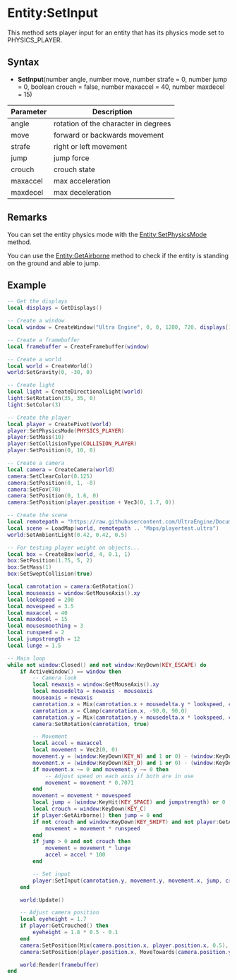 # Entity:SetInput

This method sets player input for an entity that has its physics mode set to PHYSICS_PLAYER.

## Syntax

- **SetInput**(number angle, number move, number strafe = 0, number jump = 0, boolean crouch = false, number maxaccel = 40, number maxdecel = 15)

| Parameter | Description |
|---|---|
| angle | rotation of the character in degrees |
| move | forward or backwards movement |
| strafe | right or left movement |
| jump | jump force |
| crouch | crouch state |
| maxaccel | max acceleration |
| maxdecel | max deceleration |

## Remarks

You can set the entity physics mode with the [Entity:SetPhysicsMode](Entity_SetPhysicsMode.md) method.

You can use the [Entity:GetAirborne](Entity_GetAirborne.md) method to check if the entity is standing on the ground and able to jump.

## Example

```lua
-- Get the displays
local displays = GetDisplays()

-- Create a window
local window = CreateWindow("Ultra Engine", 0, 0, 1280, 720, displays[1], WINDOW_CENTER + WINDOW_TITLEBAR)

-- Create a framebuffer
local framebuffer = CreateFramebuffer(window)

-- Create a world
local world = CreateWorld()
world:SetGravity(0, -30, 0)

-- Create light
local light = CreateDirectionalLight(world)
light:SetRotation(35, 35, 0)
light:SetColor(3)

-- Create the player
local player = CreatePivot(world)
player:SetPhysicsMode(PHYSICS_PLAYER)
player:SetMass(10)
player:SetCollisionType(COLLISION_PLAYER)
player:SetPosition(0, 10, 0)

-- Create a camera
local camera = CreateCamera(world)
camera:SetClearColor(0.125)
camera:SetPosition(0, 1, -8)
camera:SetFov(70)
camera:SetPosition(0, 1.6, 0)
camera:SetPosition(player.position + Vec3(0, 1.7, 0))

-- Create the scene
local remotepath = "https://raw.githubusercontent.com/UltraEngine/Documentation/master/Assets/"
local scene = LoadMap(world, remotepath .. "Maps/playertest.ultra")
world:SetAmbientLight(0.42, 0.42, 0.5)

-- For testing player weight on objects...
local box = CreateBox(world, 4, 0.1, 1)
box:SetPosition(1.75, 5, 2)
box:SetMass(1)
box:SetSweptCollision(true)

local camrotation = camera:GetRotation()
local mouseaxis = window:GetMouseAxis().xy
local lookspeed = 200
local movespeed = 3.5
local maxaccel = 40
local maxdecel = 15
local mousesmoothing = 3
local runspeed = 2
local jumpstrength = 12
local lunge = 1.5

-- Main loop
while not window:Closed() and not window:KeyDown(KEY_ESCAPE) do
    if ActiveWindow() == window then
        -- Camera look
        local newaxis = window:GetMouseAxis().xy
        local mousedelta = newaxis - mouseaxis
        mouseaxis = newaxis
        camrotation.x = Mix(camrotation.x + mousedelta.y * lookspeed, camrotation.x, 1.0 / mousesmoothing)
        camrotation.x = Clamp(camrotation.x, -90.0, 90.0)
        camrotation.y = Mix(camrotation.y + mousedelta.x * lookspeed, camrotation.y, 1.0 / mousesmoothing)
        camera:SetRotation(camrotation, true)

        -- Movement
        local accel = maxaccel
        local movement = Vec2(0, 0)
        movement.y = (window:KeyDown(KEY_W) and 1 or 0) - (window:KeyDown(KEY_S) and 1 or 0)
        movement.x = (window:KeyDown(KEY_D) and 1 or 0) - (window:KeyDown(KEY_A) and 1 or 0)
        if movement.x ~= 0 and movement.y ~= 0 then
            -- Adjust speed on each axis if both are in use
            movement = movement * 0.7071
        end
        movement = movement * movespeed
        local jump = (window:KeyHit(KEY_SPACE) and jumpstrength) or 0
        local crouch = window:KeyDown(KEY_C)
        if player:GetAirborne() then jump = 0 end
        if not crouch and window:KeyDown(KEY_SHIFT) and not player:GetAirborne() then
            movement = movement * runspeed
        end
        if jump > 0 and not crouch then
            movement = movement * lunge
            accel = accel * 100
        end

        -- Set input
        player:SetInput(camrotation.y, movement.y, movement.x, jump, crouch, accel, maxdecel)
    end

    world:Update()

    -- Adjust camera position
    local eyeheight = 1.7
    if player:GetCrouched() then
        eyeheight = 1.8 * 0.5 - 0.1
    end
    camera:SetPosition(Mix(camera.position.x, player.position.x, 0.5), MoveTowards(camera.position.y, player.position.y + eyeheight, 0.1), Mix(camera.position.z, player.position.z, 0.5))
    camera:SetPosition(player.position.x, MoveTowards(camera.position.y, player.position.y + eyeheight, 0.1), camera.position.z)

    world:Render(framebuffer)
end
```
